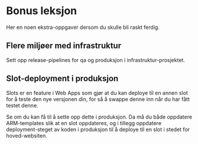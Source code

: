 # Bonus leksjon
Her en noen ekstra-oppgaver dersom du skulle bli raskt ferdig.

## Flere miljøer med infrastruktur

Sett opp release-pipelines for qa og produksjon i infrastruktur-prosjektet. 

## Slot-deployment i produksjon

Slots er en feature i Web Apps som gjør at du kan deploye til en annen slot for å teste den nye versjonen din, for så å swappe denne inn når du har fått testet denne.

Se om du kan få til å sette opp dette i produksjon. Da må du både oppdatere ARM-templates slik at en slot oppdateres, og i tillegg oppdatere deployment-steget av koden i produksjon til å deploye til en slot i stedet for hoved-websiten.
